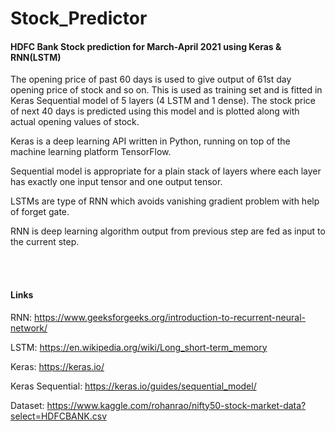 # Stock_Predictor
#### HDFC Bank Stock prediction for March-April 2021 using Keras & RNN(LSTM)

The opening price of past 60 days is used to give output of 61st day opening price of stock and so on. This is used as training set and is fitted in Keras Sequential model of 5 layers (4 LSTM and 1 dense). The stock price of next 40 days is predicted using this model and is plotted along with actual opening values of stock.

Keras is a deep learning API written in Python, running on top of the machine learning platform TensorFlow.

Sequential model is appropriate for a plain stack of layers where each layer has exactly one input tensor and one output tensor.

LSTMs are type of RNN which avoids vanishing gradient problem with help of forget gate.

RNN is deep learning algorithm output from previous step are fed as input to the current step.
 
 
<br /> 
<br /> 
  
#### Links

RNN: https://www.geeksforgeeks.org/introduction-to-recurrent-neural-network/

LSTM: https://en.wikipedia.org/wiki/Long_short-term_memory 

Keras: https://keras.io/

Keras Sequential: https://keras.io/guides/sequential_model/ 

Dataset: https://www.kaggle.com/rohanrao/nifty50-stock-market-data?select=HDFCBANK.csv 


